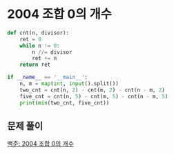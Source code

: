 # 2004 조합 0의 개수

```python
def cnt(n, divisor):
    ret = 0
    while n != 0:
        n //= divisor
        ret += n
    return ret

if __name__ == '__main__':
    n, m = map(int, input().split())
    two_cnt = cnt(n, 2) - cnt(m, 2) - cnt(n - m, 2)
    five_cnt = cnt(n, 5) - cnt(m, 5) - cnt(n - m, 5)
    print(min(two_cnt, five_cnt))
```



## 문제 풀이

[백준: 2004 조합 0의 개수](https://dirmathfl.tistory.com/78)